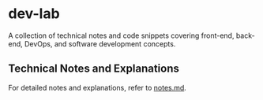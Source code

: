 # dev-lab

A collection of technical notes and code snippets covering front-end, back-end, DevOps, and software development concepts.


## Technical Notes and Explanations
For detailed notes and explanations, refer to [notes.md](notes.md).

